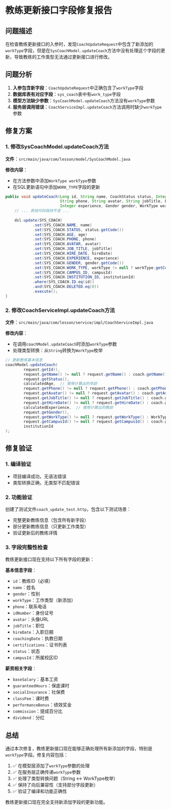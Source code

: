 # 教练更新接口字段修复报告

## 问题描述

在检查教练更新接口的入参时，发现`CoachUpdateRequest`中包含了新添加的`workType`字段，但是在`SysCoachModel.updateCoach`方法中没有处理这个字段的更新，导致教练的工作类型无法通过更新接口进行修改。

## 问题分析

1. **入参包含新字段**：`CoachUpdateRequest`中正确包含了`workType`字段
2. **数据库表有对应字段**：`sys_coach`表中有`work_type`字段
3. **模型方法缺少参数**：`SysCoachModel.updateCoach`方法没有`workType`参数
4. **服务层调用错误**：`CoachServiceImpl.updateCoach`方法调用时缺少`workType`参数

## 修复方案

### 1. 修改SysCoachModel.updateCoach方法

**文件**：`src/main/java/com/lesson/model/SysCoachModel.java`

**修改内容**：
- 在方法参数中添加`WorkType workType`参数
- 在SQL更新语句中添加`WORK_TYPE`字段的更新

```java
public void updateCoach(Long id, String name, CoachStatus status, Integer age,
                        String phone, String avatar, String jobTitle, LocalDate hireDate,
                        Integer experience, Gender gender, WorkType workType, Long campusId, Long institutionId) {
    // ... 其他代码保持不变 ...
    
    dsl.update(SYS_COACH)
            .set(SYS_COACH.NAME, name)
            .set(SYS_COACH.STATUS, status.getCode())
            .set(SYS_COACH.AGE, age)
            .set(SYS_COACH.PHONE, phone)
            .set(SYS_COACH.AVATAR, avatar)
            .set(SYS_COACH.JOB_TITLE, jobTitle)
            .set(SYS_COACH.HIRE_DATE, hireDate)
            .set(SYS_COACH.EXPERIENCE, experience)
            .set(SYS_COACH.GENDER, gender.getCode())
            .set(SYS_COACH.WORK_TYPE, workType != null ? workType.getCode() : null)  // 新增
            .set(SYS_COACH.CAMPUS_ID, campusId)
            .set(SYS_COACH.INSTITUTION_ID, institutionId)
            .where(SYS_COACH.ID.eq(id))
            .and(SYS_COACH.DELETED.eq(0))
            .execute();
}
```

### 2. 修改CoachServiceImpl.updateCoach方法

**文件**：`src/main/java/com/lesson/service/impl/CoachServiceImpl.java`

**修改内容**：
- 在调用`coachModel.updateCoach`时添加`workType`参数
- 处理类型转换：从`String`转换为`WorkType`枚举

```java
// 更新教练基本信息
coachModel.updateCoach(
        request.getId(),
        request.getName() != null ? request.getName() : coach.getName(),
        request.getStatus(),
        calculatedAge,  // 使用计算出的年龄
        request.getPhone() != null ? request.getPhone() : coach.getPhone(),
        request.getAvatar() != null ? request.getAvatar() : coach.getAvatar(),
        request.getJobTitle() != null ? request.getJobTitle() : coach.getJobTitle(),
        request.getHireDate() != null ? request.getHireDate() : coach.getHireDate(),
        calculatedExperience,  // 使用计算出的教龄
        request.getGender(),
        request.getWorkType() != null ? request.getWorkType() : WorkType.fromCode(coach.getWorkType()),  // 新增
        request.getCampusId() != null ? request.getCampusId() : coach.getCampusId(),
        institutionId
);
```

## 修复验证

### 1. 编译验证
- 项目编译成功，无语法错误
- 类型转换正确，无类型不匹配错误

### 2. 功能验证
创建了测试文件`coach_update_test.http`，包含以下测试场景：
- 完整更新教练信息（包含所有新字段）
- 部分更新教练信息（只更新工作类型）
- 验证更新后的教练详情

### 3. 字段完整性检查

教练更新接口现在支持以下所有字段的更新：

**基本信息字段**：
- `id`：教练ID（必填）
- `name`：姓名
- `gender`：性别
- `workType`：工作类型（新添加）
- `phone`：联系电话
- `idNumber`：身份证号
- `avatar`：头像URL
- `jobTitle`：职位
- `hireDate`：入职日期
- `coachingDate`：执教日期
- `certifications`：证书列表
- `status`：状态
- `campusId`：所属校区ID

**薪资相关字段**：
- `baseSalary`：基本工资
- `guaranteedHours`：保底课时
- `socialInsurance`：社保费
- `classFee`：课时费
- `performanceBonus`：绩效奖金
- `commission`：提成百分比
- `dividend`：分红

## 总结

通过本次修复，教练更新接口现在能够正确处理所有新添加的字段，特别是`workType`字段。修复内容包括：

1. ✅ 在模型层添加了`workType`参数的处理
2. ✅ 在服务层正确传递`workType`参数
3. ✅ 处理了类型转换问题（String ↔ WorkType枚举）
4. ✅ 保持了向后兼容性（支持部分字段更新）
5. ✅ 验证了编译和功能正确性

教练更新接口现在完全支持新添加字段的更新功能。 